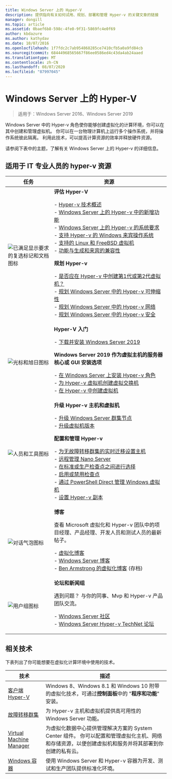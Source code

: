 ```yaml
---
title: Windows Server 上的 Hyper-V
description: 提供指向有关如何试用、规划、部署和管理 Hyper-v 的关键文章的链接
manager: dongill
ms.topic: article
ms.assetid: 0baef6b8-598c-4fe0-9f31-5869fc4e0f69
author: kbdazure
ms.author: kathydav
ms.date: 10/07/2016
ms.openlocfilehash: 1f7fdc2c7ab954868285ce7410cfb5a0a9fd84cb
ms.sourcegitcommit: 68444968565667f86ee0586ed4c43da4ab24aaed
ms.translationtype: MT
ms.contentlocale: zh-CN
ms.lasthandoff: 08/07/2020
ms.locfileid: "87997045"
---
```

# <a name="hyper-v-on-windows-server"></a>Windows Server 上的 Hyper-V

>适用于：Windows Server 2016、Windows Server 2019

Windows Server 中的 Hyper-v 角色使你能够创建虚拟化的计算环境，你可以在其中创建和管理虚拟机。 你可以在一台物理计算机上运行多个操作系统，并将操作系统彼此隔离。 利用此技术，可以提高计算资源的效率并释放硬件资源。

请参阅下表中的主题，了解有关 Windows Server 上的 Hyper-v 的详细信息。

## <a name="hyper-v-resources-for-it-pros"></a>适用于 IT 专业人员的 hyper-v 资源

|任务 |资源|
|---|---|
|![已满足显示要求的复选标记和文档图标](media/All_Symbols_MeetsRequirements.png)|**评估 Hyper-V**<p>- [Hyper-v 技术概述](Hyper-V-Technology-Overview.md)<br />- [Windows Server 上的 Hyper-v 中的新增功能](What-s-new-in-Hyper-V-on-Windows.md)<br />- [Windows Server 上的 Hyper-v 的系统要求](System-requirements-for-Hyper-V-on-Windows.md)<br />- [支持 Hyper-v 的 Windows 来宾操作系统](Supported-Windows-guest-operating-systems-for-Hyper-V-on-Windows.md) <br />- [支持的 Linux 和 FreeBSD 虚拟机](Supported-Linux-and-FreeBSD-virtual-machines-for-Hyper-V-on-Windows.md)<br />- [功能与生成和来宾的兼容性](Hyper-V-feature-compatibility-by-generation-and-guest.md) <p>**规划 Hyper-v**<p>- [是否应在 Hyper-v 中创建第1代或第2代虚拟机？](plan/Should-I-create-a-generation-1-or-2-virtual-machine-in-Hyper-V.md) <br />- [规划 Windows Server 中的 Hyper-v 可伸缩性](plan/plan-hyper-v-scalability-in-windows-server.md) <br />- [规划 Windows Server 中的 Hyper-v 网络](plan/plan-hyper-v-networking-in-windows-server.md) <br />- [规划 Windows Server 中的 Hyper-v 安全](plan/plan-hyper-v-security-in-windows-server.md)|
|![光标和旭日图标](media/All_Symbols_GetStarted.png)|**Hyper-V 入门**<p>- [下载并安装 Windows Server 2019](https://www.microsoft.com/evalcenter/evaluate-windows-server-2019)<p>**Windows Server 2019 作为虚拟主机的服务器核心或 GUI 安装选项**<p>- [在 Windows Server 上安装 Hyper-v 角色](get-started/Install-the-Hyper-V-role-on-Windows-Server.md)<br />- [为 Hyper-v 虚拟机创建虚拟交换机](get-started/Create-a-virtual-switch-for-Hyper-V-virtual-machines.md)<br />- [在 Hyper-v 中创建虚拟机](get-started/Create-a-virtual-machine-in-Hyper-V.md)|
|![人员和工具图标](media/All_Symbols_Administrator.png)|**升级 Hyper-v 主机和虚拟机**<p>- [升级 Windows Server 群集节点](../../failover-clustering/Cluster-Operating-System-Rolling-Upgrade.md)<br />- [升级虚拟机版本](deploy/Upgrade-virtual-machine-version-in-Hyper-V-on-Windows-or-Windows-Server.md)<p>**配置和管理 Hyper-v**<p>- [为无故障转移群集的实时迁移设置主机](deploy/Set-up-hosts-for-live-migration-without-Failover-Clustering.md)<br />- [远程管理 Nano Server](../../get-started/manage-nano-server.md)<br />- [在标准或生产检查点之间进行选择](manage/Choose-between-standard-or-production-checkpoints-in-Hyper-V.md)<br />- [启用或禁用检查点](manage/Enable-or-disable-checkpoints-in-Hyper-V.md)<br />- [通过 PowerShell Direct 管理 Windows 虚拟机](manage/Manage-Windows-virtual-machines-with-PowerShell-Direct.md)<br />- [设置 Hyper-v 副本](manage/Set-up-Hyper-V-Replica.md)|
|![对话气泡图标](media/All_Symbols_Chat.png)|**博客**<p>查看 Microsoft 虚拟化和 Hyper-v 团队中的项目经理、产品经理、开发人员和测试人员的最新帖子。<p>- [虚拟化博客](https://blogs.technet.com/b/virtualization/)<br />- [Windows Server 博客](https://blogs.technet.com/b/windowsserver/)<br />- [Ben Armstrong 的虚拟化博客](/archive/blogs/virtual_pc_guy/) (存档) |
|![用户组图标](media/All_Symbols_Users_Group.png)|**论坛和新闻组**<p>遇到问题？ 与你的同事、Mvp 和 Hyper-v 产品团队交流。<p>- [Windows Server 社区](https://techcommunity.microsoft.com/t5/Windows-Server/ct-p/Windows-Server)<br />- [Windows Server Hyper-v TechNet 论坛](/answers/topics/windows-server-hyper-v.html)|

## <a name="related-technologies"></a>相关技术

下表列出了你可能想要在虚拟化计算环境中使用的技术。

|技术|描述|
|--------------|---------------|
|[客户端 Hyper-V](/virtualization/hyper-v-on-windows/index)|Windows 8、Windows 8.1 和 Windows 10 附带的虚拟化技术，可通过**控制面板**中的 "**程序和功能**" 安装。|
|[故障转移群集](../../failover-clustering/whats-new-in-failover-clustering.md)|为 Hyper-v 主机和虚拟机提供高可用性的 Windows Server 功能。|
|[Virtual Machine Manager](/system-center/vmm/overview)|为虚拟化数据中心提供管理解决方案的 System Center 组件。 你可以配置和管理虚拟化主机、网络和存储资源，以便创建虚拟机和服务并将其部署到你创建的私有云。|
|[Windows 容器](/virtualization/windowscontainers/)|使用 Windows Server 和 Hyper-v 容器为开发、测试和生产团队提供标准化环境。|